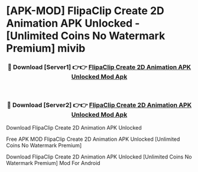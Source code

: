 # [APK-MOD] FlipaClip  Create 2D Animation APK Unlocked - [Unlimited Coins No Watermark Premium] mivib



<div align="center">
<h3>🔴 Download [Server1] 👉👉 <a href="https://momento.my/?title=FlipaClip__Create_2D_Animation_APK_Unlocked">FlipaClip  Create 2D Animation APK Unlocked Mod Apk</a></h3><br>

<h3>🔴 Download [Server2] 👉👉 <a href="https://momento.my/?title=FlipaClip__Create_2D_Animation_APK_Unlocked">FlipaClip  Create 2D Animation APK Unlocked Mod Apk</a></h3>
</div>



Download FlipaClip  Create 2D Animation APK Unlocked 

Free APK MOD FlipaClip  Create 2D Animation APK Unlocked [Unlimited Coins No Watermark Premium]

Download FlipaClip  Create 2D Animation APK Unlocked [Unlimited Coins No Watermark Premium] Mod For Android

